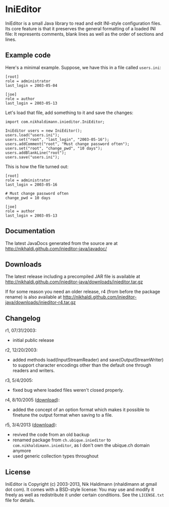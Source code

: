 IniEditor
=========

IniEditor is a small Java library to read and edit INI-style
configuration files. Its core feature is that it preserves the general
formatting of a loaded INI file: It represents comments, blank lines as
well as the order of sections and lines.


Example code
------------

Here's a minimal example. Suppose, we have this in a file called
`users.ini`:

    [root]
    role = administrator
    last_login = 2003-05-04

    [joe]
    role = author
    last_login = 2003-05-13

Let's load that file, add something to it and save the changes:

    import com.nikhaldimann.inieditor.IniEditor;

    IniEditor users = new IniEditor();
    users.load("users.ini");
    users.set("root", "last_login", "2003-05-16");
    users.addComment("root", "Must change password often");
    users.set("root", "change_pwd", "10 days");
    users.addBlankLine("root");
    users.save("users.ini");

This is how the file turned out:

    [root]
    role = administrator
    last_login = 2003-05-16

    # Must change password often
    change_pwd = 10 days

    [joe]
    role = author
    last_login = 2003-05-13


Documentation
-------------

The latest JavaDocs generated from the source are at
http://nikhaldi.github.com/inieditor-java/javadoc/


Downloads
---------

The latest release including a precompiled JAR file is available at
http://nikhaldi.github.com/inieditor-java/downloads/inieditor.tar.gz

If for some reason you need an older release, r4 (from before the
package rename) is also available at
http://nikhaldi.github.com/inieditor-java/downloads/inieditor-r4.tar.gz


Changelog
---------

r1, 07/31/2003:
- initial public release

r2, 12/20/2003:
- added methods load(InputStreamReader) and save(OutputStreamWriter) to
  support character encodings other than the default one through readers
  and writers.

r3, 5/4/2005:
- fixed bug where loaded files weren't closed properly.

r4, 8/10/2005 ([download](http://nikhaldi.github.com/inieditor-java/downloads/inieditor-r4.tar.gz)):
- added the concept of an option format which makes it possible to
  finetune the output format when saving to a file.

r5, 3/4/2013 ([download](http://nikhaldi.github.com/inieditor-java/downloads/inieditor.tar.gz)):
- revived the code from an old backup
- renamed package from `ch.ubique.inieditor` to `com.nikhaldimann.inieditor`,
  as I don't own the ubique.ch domain anymore
- used generic collection types throughout


License
-------

IniEditor is Copyright (c) 2003-2013, Nik Haldimann (nhaldimann at gmail dot com).
It comes with a BSD-style license: You may use and modify it freely as well as
redistribute it under certain conditions. See the `LICENSE.txt` file
for details.
